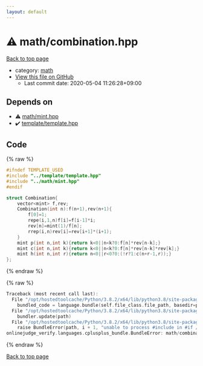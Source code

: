 ```yaml
---
layout: default
---
```


<!-- mathjax config similar to math.stackexchange -->
<script type="text/javascript" async
  src="https://cdnjs.cloudflare.com/ajax/libs/mathjax/2.7.5/MathJax.js?config=TeX-MML-AM_CHTML">
</script>
<script type="text/x-mathjax-config">
  MathJax.Hub.Config({
    TeX: { equationNumbers: { autoNumber: "AMS" }},
    tex2jax: {
      inlineMath: [ ['$','$'] ],
      processEscapes: true
    },
    "HTML-CSS": { matchFontHeight: false },
    displayAlign: "left",
    displayIndent: "2em"
  });
</script>

<script type="text/javascript" src="https://cdnjs.cloudflare.com/ajax/libs/jquery/3.4.1/jquery.min.js"></script>
<script src="https://cdn.jsdelivr.net/npm/jquery-balloon-js@1.1.2/jquery.balloon.min.js" integrity="sha256-ZEYs9VrgAeNuPvs15E39OsyOJaIkXEEt10fzxJ20+2I=" crossorigin="anonymous"></script>
<script type="text/javascript" src="../../assets/js/copy-button.js"></script>
<link rel="stylesheet" href="../../assets/css/copy-button.css" />


# :warning: math/combination.hpp

<a href="../../index.html">Back to top page</a>

* category: <a href="../../index.html#7e676e9e663beb40fd133f5ee24487c2">math</a>
* <a href="{{ site.github.repository_url }}/blob/master/math/combination.hpp">View this file on GitHub</a>
    - Last commit date: 2020-05-04 11:26:28+09:00




## Depends on

* :warning: <a href="mint.hpp.html">math/mint.hpp</a>
* :heavy_check_mark: <a href="../template/template.hpp.html">template/template.hpp</a>


## Code

<a id="unbundled"></a>
{% raw %}
```cpp
#ifndef TEMPLATE_USED
#include "../template/template.hpp"
#include "../math/mint.hpp"
#endif

struct Combination{
    vector<mint> f,rev;
    Combination(int n):f(n+1),rev(n+1){
        f[0]=1;
        repe(i,1,n)f[i]=f[i-1]*i;
        rev[n]=mint(1)/f[n];
        rrep(i,n)rev[i]=rev[i+1]*(i+1);
    }
    mint p(int n,int k){return k<0||n<k?0:f[n]*rev[n-k];}
    mint c(int n,int k){return k<0||n<k?0:f[n]*rev[n-k]*rev[k];}
    mint h(int n,int r){return n<0||r<0?0:(!r?1:c(n+r-1,r));}
};
```
{% endraw %}

<a id="bundled"></a>
{% raw %}
```cpp
Traceback (most recent call last):
  File "/opt/hostedtoolcache/Python/3.8.2/x64/lib/python3.8/site-packages/onlinejudge_verify/docs.py", line 340, in write_contents
    bundled_code = language.bundle(self.file_class.file_path, basedir=pathlib.Path.cwd())
  File "/opt/hostedtoolcache/Python/3.8.2/x64/lib/python3.8/site-packages/onlinejudge_verify/languages/cplusplus.py", line 170, in bundle
    bundler.update(path)
  File "/opt/hostedtoolcache/Python/3.8.2/x64/lib/python3.8/site-packages/onlinejudge_verify/languages/cplusplus_bundle.py", line 281, in update
    raise BundleError(path, i + 1, "unable to process #include in #if / #ifdef / #ifndef other than include guards")
onlinejudge_verify.languages.cplusplus_bundle.BundleError: math/combination.hpp: line 3: unable to process #include in #if / #ifdef / #ifndef other than include guards

```
{% endraw %}

<a href="../../index.html">Back to top page</a>

